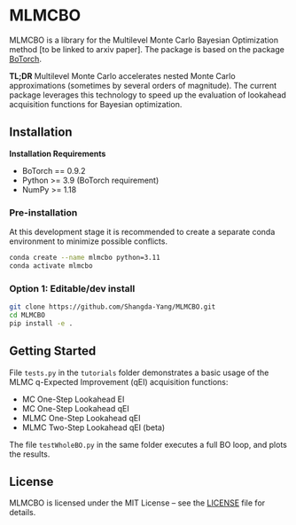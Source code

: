# MLMCBO

MLMCBO is a library for the Multilevel Monte Carlo Bayesian Optimization method [to be linked to arxiv paper]. The package is based on the package [BoTorch](https://github.com/pytorch/botorch/tree/main).

**TL;DR** Multilevel Monte Carlo accelerates nested Monte Carlo approximations (sometimes by several orders of magnitude). The current package leverages this technology to speed up the evaluation of lookahead acquisition functions for Bayesian optimization.


## Installation

**Installation Requirements**

- BoTorch == 0.9.2
- Python >= 3.9 (BoTorch requirement)
- NumPy >= 1.18

### Pre-installation

At this development stage it is recommended to create a separate conda environment to minimize possible conflicts.

```bash
conda create --name mlmcbo python=3.11
conda activate mlmcbo
```

### Option 1: Editable/dev install

```bash
git clone https://github.com/Shangda-Yang/MLMCBO.git
cd MLMCBO
pip install -e .
```

## Getting Started

File ```tests.py``` in the ```tutorials``` folder demonstrates a basic usage of the MLMC q-Expected Improvement (qEI) acquisition functions:

- MC One-Step Lookahead EI
- MC One-Step Lookahead qEI
- MLMC One-Step Lookahead qEI
- MLMC Two-Step Lookahead qEI (beta)

The file ```testWholeBO.py``` in the same folder executes a full BO loop, and plots the results.

## License
MLMCBO is licensed under the MIT License – see the [LICENSE](LICENSE) file for details.
